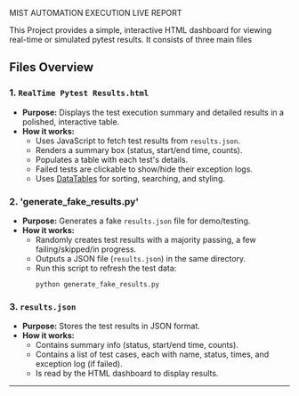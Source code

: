 MIST AUTOMATION EXECUTION LIVE REPORT

This Project provides a simple, interactive HTML dashboard for viewing real-time or simulated pytest results. It consists of three main files

## Files Overview

### 1. `RealTime Pytest Results.html`

- **Purpose:** Displays the test execution summary and detailed results in a polished, interactive table.
- **How it works:**  
  - Uses JavaScript to fetch test results from `results.json`.
  - Renders a summary box (status, start/end time, counts).
  - Populates a table with each test's details.
  - Failed tests are clickable to show/hide their exception logs.
  - Uses [DataTables](https://datatables.net/) for sorting, searching, and styling.
 

### 2. 'generate_fake_results.py'

- **Purpose:** Generates a fake `results.json` file for demo/testing.
- **How it works:**  
  - Randomly creates test results with a majority passing, a few failing/skipped/in progress.
  - Outputs a JSON file (`results.json`) in the same directory.
  - Run this script to refresh the test data:
    ```
    python generate_fake_results.py
    ```
### 3. `results.json`

- **Purpose:** Stores the test results in JSON format.
- **How it works:**  
  - Contains summary info (status, start/end time, counts).
  - Contains a list of test cases, each with name, status, times, and exception log (if failed).
  - Is read by the HTML dashboard to display results.

---
